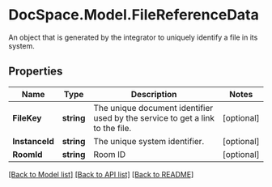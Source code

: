 # DocSpace.Model.FileReferenceData
An object that is generated by the integrator to uniquely identify a file in its system.

## Properties

Name | Type | Description | Notes
------------ | ------------- | ------------- | -------------
**FileKey** | **string** | The unique document identifier used by the service to get a link to the file. | [optional] 
**InstanceId** | **string** | The unique system identifier. | [optional] 
**RoomId** | **string** | Room ID | [optional] 

[[Back to Model list]](../README.md#documentation-for-models) [[Back to API list]](../README.md#documentation-for-api-endpoints) [[Back to README]](../README.md)

